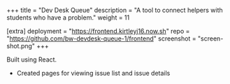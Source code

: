 +++
title = "Dev Desk Queue"
description = "A tool to connect helpers with students who have a problem."
weight = 11

[extra]
deployment = "https://frontend.kirtleyj16.now.sh"
repo = "https://github.com/bw-devdesk-queue-1/frontend"
screenshot = "screen-shot.png"
+++

Built using React.

- Created pages for viewing issue list and issue details

<!-- more -->
